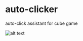 # auto-clicker
auto-click assistant for cube game

![alt text](https://cdn.discordapp.com/attachments/1163117869752656015/1233404583594823700/image.png?ex=662cf908&is=662ba788&hm=6168e60356bde951096f54b74442e8ef7fc8933553e67401bd0bbf57b1c8e3ab&)
